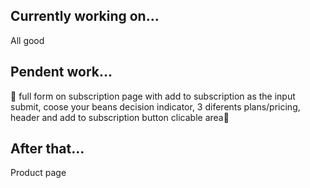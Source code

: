 ## Currently working on...

All good

## Pendent work...

🦾 full form on subscription page with add to subscription as the input submit,
coose your beans decision indicator, 3 diferents plans/pricing, header and add
to subscription button clicable area🦾

## After that...

Product page
